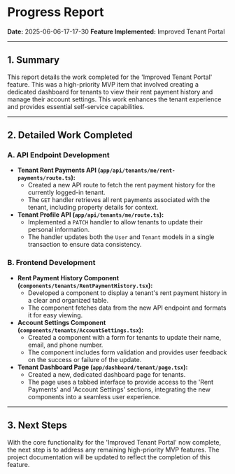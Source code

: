# Progress Report

**Date:** 2025-06-06-17-17-30
**Feature Implemented:** Improved Tenant Portal

---

## 1. Summary

This report details the work completed for the 'Improved Tenant Portal' feature. This was a high-priority MVP item that involved creating a dedicated dashboard for tenants to view their rent payment history and manage their account settings. This work enhances the tenant experience and provides essential self-service capabilities.

---

## 2. Detailed Work Completed

### A. API Endpoint Development

-   **Tenant Rent Payments API (`app/api/tenants/me/rent-payments/route.ts`):**
    -   Created a new API route to fetch the rent payment history for the currently logged-in tenant.
    -   The `GET` handler retrieves all rent payments associated with the tenant, including property details for context.
-   **Tenant Profile API (`app/api/tenants/me/route.ts`):**
    -   Implemented a `PATCH` handler to allow tenants to update their personal information.
    -   The handler updates both the `User` and `Tenant` models in a single transaction to ensure data consistency.

### B. Frontend Development

-   **Rent Payment History Component (`components/tenants/RentPaymentHistory.tsx`):**
    -   Developed a component to display a tenant's rent payment history in a clear and organized table.
    -   The component fetches data from the new API endpoint and formats it for easy viewing.
-   **Account Settings Component (`components/tenants/AccountSettings.tsx`):**
    -   Created a component with a form for tenants to update their name, email, and phone number.
    -   The component includes form validation and provides user feedback on the success or failure of the update.
-   **Tenant Dashboard Page (`app/dashboard/tenant/page.tsx`):**
    -   Created a new, dedicated dashboard page for tenants.
    -   The page uses a tabbed interface to provide access to the 'Rent Payments' and 'Account Settings' sections, integrating the new components into a seamless user experience.

---

## 3. Next Steps

With the core functionality for the 'Improved Tenant Portal' now complete, the next step is to address any remaining high-priority MVP features. The project documentation will be updated to reflect the completion of this feature.

